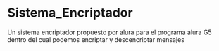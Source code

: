 # Sistema_Encriptador
Un sistema encriptador propuesto por alura para el programa
alura G5 dentro del cual podemos encriptar y descencriptar mensajes
